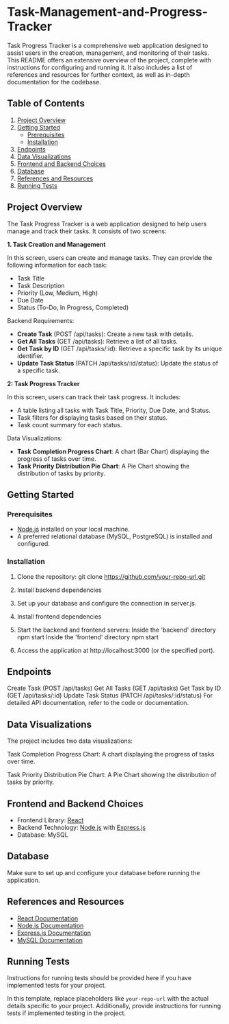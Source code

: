 # Task-Management-and-Progress-Tracker

Task Progress Tracker is a comprehensive web application designed to assist users in the creation, management, and monitoring of their tasks. This README offers an extensive overview of the project, complete with instructions for configuring and running it. It also includes a list of references and resources for further context, as well as in-depth documentation for the codebase.

## Table of Contents

1. [Project Overview](#project-overview)
2. [Getting Started](#getting-started)
   - [Prerequisites](#prerequisites)
   - [Installation](#installation)
3. [Endpoints](#endpoints)
4. [Data Visualizations](#data-visualizations)
5. [Frontend and Backend Choices](#frontend-and-backend-choices)
6. [Database](#database)
7. [References and Resources](#references-and-resources)
8. [Running Tests](#running-tests)

## Project Overview

The Task Progress Tracker is a web application designed to help users manage and track their tasks. It consists of two screens:

**1. Task Creation and Management**

In this screen, users can create and manage tasks. They can provide the following information for each task:
- Task Title
- Task Description
- Priority (Low, Medium, High)
- Due Date
- Status (To-Do, In Progress, Completed)

Backend Requirements:

- **Create Task** (POST /api/tasks): Create a new task with details.
- **Get All Tasks** (GET /api/tasks): Retrieve a list of all tasks.
- **Get Task by ID** (GET /api/tasks/:id): Retrieve a specific task by its unique identifier.
- **Update Task Status** (PATCH /api/tasks/:id/status): Update the status of a specific task.

**2: Task Progress Tracker**

In this screen, users can track their task progress. It includes:
- A table listing all tasks with Task Title, Priority, Due Date, and Status.
- Task filters for displaying tasks based on their status.
- Task count summary for each status.

Data Visualizations:

- **Task Completion Progress Chart**: A chart (Bar Chart) displaying the progress of tasks over time.
- **Task Priority Distribution Pie Chart**: A Pie Chart showing the distribution of tasks by priority.

## Getting Started

### Prerequisites

- [Node.js](https://nodejs.org/) installed on your local machine.
- A preferred relational database (MySQL, PostgreSQL) is installed and configured.

### Installation

1. Clone the repository:
   git clone https://github.com/your-repo-url.git

2. Install backend dependencies
3. Set up your database and configure the connection in server.js.
4. Install frontend dependencies
5. Start the backend and frontend servers:
Inside the 'backend' directory
npm start
Inside the 'frontend' directory
npm start
6. Access the application at http://localhost:3000 (or the specified port).

## Endpoints
Create Task (POST /api/tasks)
Get All Tasks (GET /api/tasks)
Get Task by ID (GET /api/tasks/:id)
Update Task Status (PATCH /api/tasks/:id/status)
For detailed API documentation, refer to the code or documentation.

## Data Visualizations
The project includes two data visualizations:

Task Completion Progress Chart: A chart displaying the progress of tasks over time.

Task Priority Distribution Pie Chart: A Pie Chart showing the distribution of tasks by priority.

## Frontend and Backend Choices
- Frontend Library: [React](https://react.dev/)
- Backend Technology: [Node.js](https://nodejs.org/) with [Express.js](https://expressjs.com/)
- Database: MySQL

## Database
Make sure to set up and configure your database before running the application.

## References and Resources
- [React Documentation](https://legacy.reactjs.org/docs/getting-started.html)
- [Node.js Documentation](https://nodejs.org/docs/latest-v14.x/api/)
- [Express.js Documentation](https://expressjs.com/en/4x/api.html)
- [MySQL Documentation](https://dev.mysql.com/doc/)

## Running Tests
Instructions for running tests should be provided here if you have implemented tests for your project.

In this template, replace placeholders like `your-repo-url` with the actual details specific to your project. Additionally, provide instructions for running tests if implemented testing in the project. 


